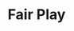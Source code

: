 ---
title: "Fair Play"
url: /cochabamba/fair-play-avenida-heroinas-de-la-coronilla/
shop: deportes
---